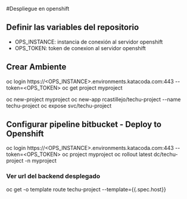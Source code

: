 #Despliegue en openshift
## Definir las variables del repositorio
* OPS_INSTANCE: instancia de conexión al servidor openshift
* OPS_TOKEN: token de conexion al servidor openshift
## Crear Ambiente
oc login https://<OPS_INSTANCE>.environments.katacoda.com:443 --token=<OPS_TOKEN>
oc get project myproject

oc new-project myproject
oc new-app rcastillejo/techu-project --name techu-project
oc expose svc/techu-project

## Configurar pipeline bitbucket - Deploy to Openshift
oc login https://<OPS_INSTANCE>.environments.katacoda.com:443 --token=<OPS_TOKEN>
oc project myproject
oc rollout latest dc/techu-project -n myproject
### Ver url del backend desplegado
oc get -o template route techu-project --template={{.spec.host}}
